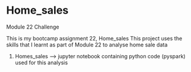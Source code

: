 # Home_sales
Module 22 Challenge

This is my bootcamp assignment 22, Home_sales
This project uses the skills that I learnt as part of Module 22 to analyse home sale data

1. Homes_sales --> jupyter notebook containing python code (pyspark) used for this analysis 